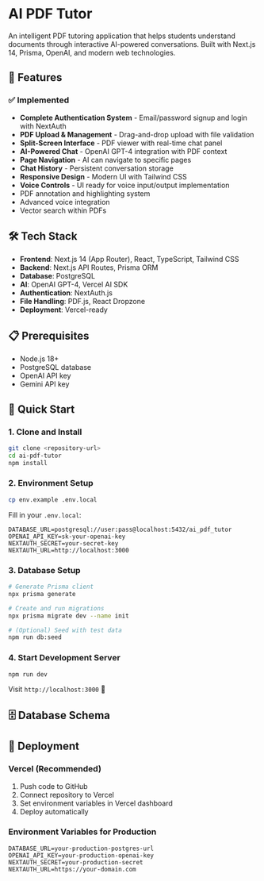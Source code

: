 # AI PDF Tutor

An intelligent PDF tutoring application that helps students understand documents through interactive AI-powered conversations. Built with Next.js 14, Prisma, OpenAI, and modern web technologies.

## 🚀 Features

### ✅ Implemented
- **Complete Authentication System** - Email/password signup and login with NextAuth
- **PDF Upload & Management** - Drag-and-drop upload with file validation
- **Split-Screen Interface** - PDF viewer with real-time chat panel
- **AI-Powered Chat** - OpenAI GPT-4 integration with PDF context
- **Page Navigation** - AI can navigate to specific pages
- **Chat History** - Persistent conversation storage
- **Responsive Design** - Modern UI with Tailwind CSS
- **Voice Controls** - UI ready for voice input/output implementation
- PDF annotation and highlighting system
- Advanced voice integration
- Vector search within PDFs


## 🛠️ Tech Stack

- **Frontend**: Next.js 14 (App Router), React, TypeScript, Tailwind CSS
- **Backend**: Next.js API Routes, Prisma ORM
- **Database**: PostgreSQL
- **AI**: OpenAI GPT-4, Vercel AI SDK
- **Authentication**: NextAuth.js
- **File Handling**: PDF.js, React Dropzone
- **Deployment**: Vercel-ready

## 📋 Prerequisites

- Node.js 18+
- PostgreSQL database
- OpenAI API key
- Gemini API key

## 🚀 Quick Start

### 1. Clone and Install
```bash
git clone <repository-url>
cd ai-pdf-tutor
npm install
```

### 2. Environment Setup
```bash
cp env.example .env.local
```

Fill in your `.env.local`:
```env
DATABASE_URL=postgresql://user:pass@localhost:5432/ai_pdf_tutor
OPENAI_API_KEY=sk-your-openai-key
NEXTAUTH_SECRET=your-secret-key
NEXTAUTH_URL=http://localhost:3000
```

### 3. Database Setup
```bash
# Generate Prisma client
npx prisma generate

# Create and run migrations
npx prisma migrate dev --name init

# (Optional) Seed with test data
npm run db:seed
```

### 4. Start Development Server
```bash
npm run dev
```

Visit `http://localhost:3000` 🎉



## 🗄️ Database Schema






## 🚀 Deployment

### Vercel (Recommended)
1. Push code to GitHub
2. Connect repository to Vercel
3. Set environment variables in Vercel dashboard
4. Deploy automatically

### Environment Variables for Production
```env
DATABASE_URL=your-production-postgres-url
OPENAI_API_KEY=your-production-openai-key
NEXTAUTH_SECRET=your-production-secret
NEXTAUTH_URL=https://your-domain.com
```